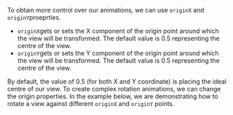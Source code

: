 To obtain more control over our animations, we can use `originX` and `originY`proeprties.

* `originX`gets or sets the X component of the origin point around which the view will be transformed. The default value is 0.5 representing the centre of the view.
* `originY`gets or sets the Y component of the origin point around which the view will be transformed. The default value is 0.5 representing the centre of the view.

By default, the value of 0.5 (for both X and Y coordinate) is placing the ideal centre of our view. To create complex rotation animations, we can change the origin properties. In the example below, we are demonstrating how to rotate a view against different `originX` and `originY` points.

<snippet id='rotating-example'/>
<snippet id='rotating-example-ts'/>
<snippet id='rotating-example-xml'/>
